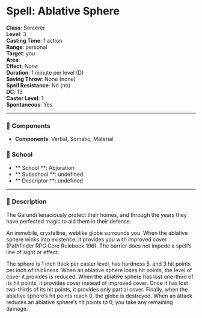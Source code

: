 
# Spell: Ablative Sphere
**Class**: Sorcerer  
**Level**: 3  
**Casting Time**: 1 action  
**Range**: personal  
**Target**: you  
**Area**:   
**Effect**: _None_  
**Duration**: 1 minute per level (D)  
**Saving Throw**: None (none)  
**Spell Resistance**: No (no)  
**DC**: 13  
**Caster Level**: 1  
**Spontaneous**: Yes

---

### 🔮 Components
- **Components**: Verbal, Somatic, Material

### 🏫 School
- ** School **: Abjuration
- ** Subschool **: undefined
- ** Descriptor **: undefined
---

### 📜 Description
The Garundi tenaciously protect their homes, and through the years they have perfected magic to aid them in their defense.

An immobile, crystalline, weblike globe surrounds you. When the ablative sphere winks into existence, it provides you with improved cover (Pathfinder RPG Core Rulebook 196). The barrier does not impede a spell’s line of sight or effect.

The sphere is 1 inch thick per caster level, has hardness 5, and 3 hit points per inch of thickness. When an ablative sphere loses hit points, the level of cover it provides is reduced. When the ablative sphere has lost one-third of its hit points, it provides cover instead of improved cover. Once it has lost two-thirds of its hit points, it provides only partial cover. Finally, when the ablative sphere’s hit points reach 0, the globe is destroyed. When an attack reduces an ablative sphere’s hit points to 0, you take any remaining damage.

